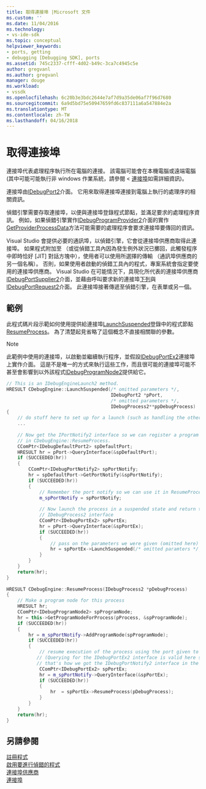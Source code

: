 ```yaml
---
title: 取得連接埠 |Microsoft 文件
ms.custom: ''
ms.date: 11/04/2016
ms.technology:
- vs-ide-sdk
ms.topic: conceptual
helpviewer_keywords:
- ports, getting
- debugging [Debugging SDK], ports
ms.assetid: 745c2337-cfff-4d02-b49c-3ca7c4945c5e
author: gregvanl
ms.author: gregvanl
manager: douge
ms.workload:
- vssdk
ms.openlocfilehash: 6c20b3e3bdc2644e7af7d9a35de06af7f96d7680
ms.sourcegitcommit: 6a9d5bd75e50947659fd6c837111a6a547884e2a
ms.translationtype: MT
ms.contentlocale: zh-TW
ms.lasthandoff: 04/16/2018
---
```

# <a name="getting-a-port"></a>取得連接埠
連接埠代表處理程序執行所在電腦的連接。 該電腦可能會在本機電腦或遠端電腦 (其中可能可能執行非 windows 作業系統，請參閱 <<c0> [ 連接埠](../../extensibility/debugger/ports.md)如需詳細資訊)。  
  
 連接埠由[IDebugPort2](../../extensibility/debugger/reference/idebugport2.md)介面。 它用來取得連接埠連接到電腦上執行的處理序的相關資訊。  
  
 偵錯引擎需要存取連接埠，以便與連接埠登錄程式節點，並滿足要求的處理程序資訊。 例如，如果偵錯引擎實作[IDebugProgramProvider2](../../extensibility/debugger/reference/idebugprogramprovider2.md)介面的實作[GetProviderProcessData](../../extensibility/debugger/reference/idebugprogramprovider2-getproviderprocessdata.md)方法可能需要的處理程序會要求連接埠要傳回的資訊。  
  
 Visual Studio 會提供必要的通訊埠，以偵錯引擎，它會從連接埠供應商取得此連接埠。 如果程式附加至 （或從偵錯工具內因為發生例外狀況已擲回，此觸發程序中即時恰好 [JIT] 對話方塊中），使用者可以使用所選擇的傳輸 （通訊埠供應商的另一個名稱）。 否則，如果使用者啟動的偵錯工具內的程式，專案系統會指定要使用的連接埠供應商。 Visual Studio 在可能情況下，具現化所代表的連接埠供應商[IDebugPortSupplier2](../../extensibility/debugger/reference/idebugportsupplier2.md)介面，並藉由呼叫要求新的連接埠[下列](../../extensibility/debugger/reference/idebugportsupplier2-addport.md)與[IDebugPortRequest2](../../extensibility/debugger/reference/idebugportrequest2.md)介面。 此連接埠接著傳遞至偵錯引擎，在表單或另一個。  
  
## <a name="example"></a>範例  
 此程式碼片段示範如何使用提供給連接埠[LaunchSuspended](../../extensibility/debugger/reference/idebugenginelaunch2-launchsuspended.md)登錄中的程式節點[ResumeProcess](../../extensibility/debugger/reference/idebugenginelaunch2-resumeprocess.md)。 為了清楚起見省略了這個概念不直接相關聯的參數。  
  
> [!NOTE]
>  此範例中使用的連接埠，以啟動並繼續執行程序，並假設[IDebugPortEx2](../../extensibility/debugger/reference/idebugportex2.md)連接埠上實作介面。 這是不是唯一的方式來執行這些工作，而且很可能的連接埠可能不甚至會影響到以外該程式[IDebugProgramNode2](../../extensibility/debugger/reference/idebugprogramnode2.md)提供給它。  
  
```cpp  
// This is an IDebugEngineLaunch2 method.  
HRESULT CDebugEngine::LaunchSuspended(/* omitted parameters */,  
                                      IDebugPort2 *pPort,  
                                      /* omitted parameters */,  
                                      IDebugProcess2**ppDebugProcess)  
{  
    // do stuff here to set up for a launch (such as handling the other parameters)  
    ...  
  
    // Now get the IPortNotify2 interface so we can register a program node  
    // in CDebugEngine::ResumeProcess.  
    CComPtr<IDebugDefaultPort2> spDefaultPort;  
    HRESULT hr = pPort->QueryInterface(&spDefaultPort);  
    if (SUCCEEDED(hr))  
    {  
        CComPtr<IDebugPortNotify2> spPortNotify;  
        hr = spDefaultPort->GetPortNotify(&spPortNotify);  
        if (SUCCEEDED(hr))  
        {  
            // Remember the port notify so we can use it in ResumeProcess.  
            m_spPortNotify = spPortNotify;  
  
            // Now launch the process in a suspended state and return the  
            // IDebugProcess2 interface  
            CComPtr<IDebugPortEx2> spPortEx;  
            hr = pPort->QueryInterface(&spPortEx);  
            if (SUCCEEDED(hr))  
            {  
                // pass on the parameters we were given (omitted here)  
                hr = spPortEx->LaunchSuspended(/* omitted paramters */,ppDebugProcess)  
            }  
        }  
    }  
    return(hr);  
}  
  
HRESULT CDebugEngine::ResumeProcess(IDebugProcess2 *pDebugProcess)  
{  
    // Make a program node for this process  
    HRESULT hr;  
    CComPtr<IDebugProgramNode2> spProgramNode;  
    hr = this->GetProgramNodeForProcess(pProcess, &spProgramNode);  
    if (SUCCEEDED(hr))  
    {  
        hr = m_spPortNotify->AddProgramNode(spProgramNode);  
        if (SUCCEEDED(hr))  
        {  
            // resume execution of the process using the port given to us earlier.  
           // (Querying for the IDebugPortEx2 interface is valid here since  
           // that's how we got the IDebugPortNotify2 interface in the first place.)  
            CComPtr<IDebugPortEx2> spPortEx;  
            hr = m_spPortNotify->QueryInterface(&spPortEx);  
            if (SUCCEEDED(hr))  
            {  
                hr  = spPortEx->ResumeProcess(pDebugProcess);  
            }  
        }  
    }  
    return(hr);  
}  
```  
  
## <a name="see-also"></a>另請參閱  
 [註冊程式](../../extensibility/debugger/registering-the-program.md)   
 [啟用要進行偵錯的程式](../../extensibility/debugger/enabling-a-program-to-be-debugged.md)   
 [連接埠供應商](../../extensibility/debugger/port-suppliers.md)   
 [連接埠](../../extensibility/debugger/ports.md)